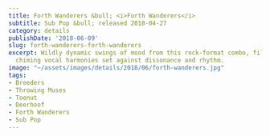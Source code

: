```yaml
---
title: Forth Wanderers &bull; <i>Forth Wanderers</i>
subtitle: Sub Pop &bull; released 2018-04-27
category: details
publishDate: '2018-06-09'
slug: forth-wanderers-forth-wanderers
excerpt: Wildly dynamic swings of mood from this rock-format combo, filled with sweet
  chiming vocal harmonies set against dissonance and rhythm.
image: "~/assets/images/details/2018/06/forth-wanderers.jpg"
tags:
- Breeders
- Throwing Muses
- Toenut
- Deerhoof
- Forth Wanderers
- Sub Pop
---
```


